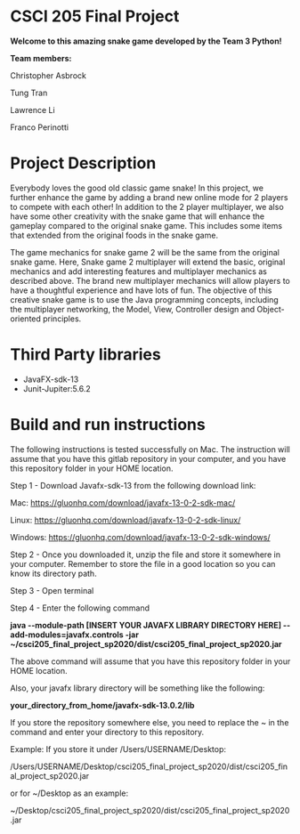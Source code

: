 # CSCI 205 Final Project
  **Welcome to this amazing snake game developed by the Team 3 Python!**
  
  **Team members:**
  
  Christopher Asbrock
  
  Tung Tran
  
  Lawrence Li
  
  Franco Perinotti
  
# Project Description

Everybody loves the good old classic game snake! 
In this project, we further enhance the game by adding a brand new online mode for 2 players to compete with each other! 
In addition to the 2 player multiplayer, we also have some other creativity with the snake game that will
enhance the gameplay compared to the original snake game. This includes some items that extended
from the original foods in the snake game. 

The game mechanics for snake game 2 will be the same from the original snake game. Here, Snake game 2 multiplayer will extend the basic, original mechanics and add interesting features and multiplayer mechanics as described above. 
The brand new multiplayer mechanics will allow players to have a thoughtful experience and have lots of fun.
The objective of this creative snake game is to use the Java programming concepts, including the multiplayer networking,
the Model, View, Controller design and Object-oriented principles. 

# Third Party libraries 

+ JavaFX-sdk-13
+ Junit-Jupiter:5.6.2

# Build and run instructions

The following instructions is tested successfully on Mac. 
The instruction will assume that you have this gitlab repository in your computer,
and you have this repository folder in your HOME location. 

Step 1 - Download Javafx-sdk-13 from the following download link:

Mac:
https://gluonhq.com/download/javafx-13-0-2-sdk-mac/

Linux:
https://gluonhq.com/download/javafx-13-0-2-sdk-linux/

Windows:
https://gluonhq.com/download/javafx-13-0-2-sdk-windows/


Step 2 - Once you downloaded it, unzip the file and store it somewhere in your computer.
Remember to store the file in a good location so you can know its directory path. 

Step 3 - Open terminal

Step 4 - Enter the following command



**java --module-path [INSERT YOUR JAVAFX LIBRARY DIRECTORY HERE] --add-modules=javafx.controls -jar ~/csci205_final_project_sp2020/dist/csci205_final_project_sp2020.jar**



The above command will assume that you have this repository folder in your HOME location. 

Also, your javafx library directory will be something like the following:



**your_directory_from_home/javafx-sdk-13.0.2/lib**



If you store the repository somewhere else, you need to replace the ~ in the command and enter your directory to this repository. 



Example: If you store it under /Users/USERNAME/Desktop:


/Users/USERNAME/Desktop/csci205_final_project_sp2020/dist/csci205_final_project_sp2020.jar


or for ~/Desktop as an example:


~/Desktop/csci205_final_project_sp2020/dist/csci205_final_project_sp2020.jar



 